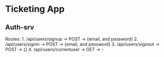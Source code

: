 # Ticketing App

## Auth-srv
Routes:
	1. /api/users/signup 		-> POST ->  {email, and password}
	2. /api/users/signin 		-> POST ->  {email, and password}
	3. /api/users/signout		-> POST -> 	{}
	4. /api/users/currentuser	-> GET	->  -

<!-- *thisisunsafe*  for dev -->




